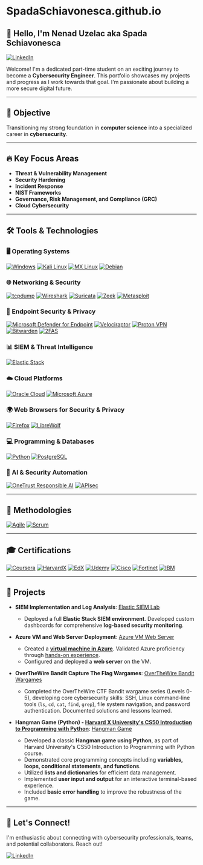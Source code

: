 # SpadaSchiavonesca.github.io

## 👋 Hello, I'm Nenad Uzelac aka Spada Schiavonesca

<a href="https://www.linkedin.com/in/nenaduzelac/" target="_blank"><img src="https://img.shields.io/badge/-LinkedIn-0A66C2?style=for-the-badge&logo=linkedin&logoColor=white" alt="LinkedIn"></a>

Welcome! I'm a dedicated part-time student on an exciting journey to become a **Cybersecurity Engineer**.  This portfolio showcases my projects and progress as I work towards that goal. I'm passionate about building a more secure digital future.

---

## 🎯 Objective

Transitioning my strong foundation in **computer science** into a specialized career in **cybersecurity**.

---

## 🔥 Key Focus Areas

*   **Threat & Vulnerability Management**
*   **Security Hardening**
*   **Incident Response**
*   **NIST Frameworks**
*   **Governance, Risk Management, and Compliance (GRC)**
*   **Cloud Cybersecurity**

---

## 🛠️ Tools & Technologies

### 🖥️ Operating Systems

<a href="https://www.microsoft.com/en-us/windows/" target="_blank"><img src="https://img.shields.io/badge/Windows-0078D4?style=for-the-badge&logo=windows11&logoColor=white" alt="Windows"></a>
<a href="https://www.kali.org/" target="_blank"><img src="https://img.shields.io/badge/Kali_Linux-367BF0?style=for-the-badge&logo=kali-linux&logoColor=white" alt="Kali Linux"></a>
<a href="https://mxlinux.org/" target="_blank"><img src="https://img.shields.io/badge/MX_Linux-000000?style=for-the-badge&logo=mxlinux&logoColor=white" alt="MX Linux"></a>
<a href="https://www.debian.org/" target="_blank"><img src="https://img.shields.io/badge/Debian-A81D33?style=for-the-badge&logo=debian&logoColor=white" alt="Debian"></a>


### 🌐 Networking & Security

<a href="https://www.tcpdump.org/" target="_blank"><img src="https://img.shields.io/badge/tcpdump-C70039?style=for-the-badge&logo=gnu-bash&logoColor=white" alt="tcpdump"></a>
<a href="https://www.wireshark.org/" target="_blank"><img src="https://img.shields.io/badge/Wireshark-1679A7?style=for-the-badge&logo=wireshark&logoColor=white" alt="Wireshark"></a>
<a href="https://suricata.io/" target="_blank"><img src="https://img.shields.io/badge/Suricata-EF3B2D?style=for-the-badge&logo=suricata&logoColor=white" alt="Suricata"></a>
<a href="https://zeek.org/" target="_blank"><img src="https://img.shields.io/badge/Zeek-777BB4?style=for-the-badge&logo=zeek&logoColor=white" alt="Zeek"></a>
<a href="https://www.metasploit.com/" target="_blank"><img src="https://img.shields.io/badge/Metasploit-2596CD?style=for-the-badge&logo=metasploit&logoColor=white" alt="Metasploit"></a>

### 🔐 Endpoint Security & Privacy

<a href="https://www.microsoft.com/en-us/security/business/threat-protection/endpoint-defender" target="_blank"><img src="https://img.shields.io/badge/Microsoft_Defender-0178d4?style=for-the-badge&logo=microsoftdefender&logoColor=white" alt="Microsoft Defender for Endpoint"></a>
<a href="https://www.rapid7.com/products/velociraptor/" target="_blank"><img src="https://img.shields.io/badge/Velociraptor-4B275F?style=for-the-badge&logo=velociraptor&logoColor=white" alt="Velociraptor"></a>
<a href="https://protonvpn.com/" target="_blank"><img src="https://img.shields.io/badge/Proton_VPN-2F4F4F?style=for-the-badge&logo=protonvpn&logoColor=white" alt="Proton VPN"></a>
<a href="https://bitwarden.com/" target="_blank"><img src="https://img.shields.io/badge/Bitwarden-175DDC?style=for-the-badge&logo=bitwarden&logoColor=white" alt="Bitwarden"></a>
<a href="https://2fas.com/" target="_blank"><img src="https://img.shields.io/badge/2FAS-EC1C24?style=for-the-badge&logo=2fas&logoColor=white" alt="2FAS"></a>

### 📊 SIEM & Threat Intelligence

<a href="https://www.elastic.co/elastic-stack" target="_blank"><img src="https://img.shields.io/badge/Elastic_Stack-005571?style=for-the-badge&logo=elastic&logoColor=white" alt="Elastic Stack"></a>

### ☁️ Cloud Platforms

<a href="https://www.oracle.com/cloud/" target="_blank"><img src="https://img.shields.io/badge/Oracle-F80000?style=for-the-badge&logo=oracle&logoColor=white" alt="Oracle Cloud"></a>
<a href="https://azure.microsoft.com/" target="_blank"><img src="https://img.shields.io/badge/Microsoft_Azure-008AD7?style=for-the-badge&logo=microsoftazure&logoColor=white" alt="Microsoft Azure"></a>

### 🌍 Web Browsers for Security & Privacy

<a href="https://www.mozilla.org/firefox/" target="_blank"><img src="https://img.shields.io/badge/Firefox-FF7139?style=for-the-badge&logo=firefoxbrowser&logoColor=white" alt="Firefox"></a>
<a href="https://librewolf.net/" target="_blank"><img src="https://img.shields.io/badge/LibreWolf-00ACFF?style=for-the-badge&logo=librewolf&logoColor=white" alt="LibreWolf"></a>

### 💻 Programming & Databases

<a href="https://www.python.org/" target="_blank"><img src="https://img.shields.io/badge/Python-4584b6?style=for-the-badge&logo=python&logoColor=ffde57" alt="Python"></a>
<a href="https://www.postgresql.org/" target="_blank"><img src="https://img.shields.io/badge/PostgreSQL-4169e1?style=for-the-badge&logo=postgresql&logoColor=white" alt="PostgreSQL"></a>

### 🤖 AI & Security Automation

<a href="https://www.onetrust.com/" target="_blank"><img src="https://img.shields.io/badge/OneTrust_Responsible_AI-55A05E?style=for-the-badge&logo=onetrust&logoColor=white" alt="OneTrust Responsible AI"></a>
<a href="https://apisec.ai/" target="_blank"><img src="https://img.shields.io/badge/APIsec-0077B5?style=for-the-badge&logo=apigee&logoColor=white" alt="APIsec"></a>

---

## 📌 Methodologies

<a href="https://www.agilealliance.org/" target="_blank"><img src="https://img.shields.io/badge/Agile-2596be?style=for-the-badge&logo=agile&logoColor=white" alt="Agile"></a>
<a href="https://www.scrum.org/" target="_blank"><img src="https://img.shields.io/badge/Scrum-009FDA?style=for-the-badge&logo=scrumalliance&logoColor=white" alt="Scrum"></a>

---

## 🎓 Certifications
<a href="https://www.coursera.org/" target="_blank"><img src="https://img.shields.io/badge/Coursera-0056D2?style=for-the-badge&logo=Coursera&logoColor=white" alt="Coursera"></a>
<a href="https://www.vpal.harvard.edu/harvardx/" target="_blank"><img src="https://img.shields.io/badge/HarvardX-A51C30?style=for-the-badge&logo=Harvard&logoColor=white" alt="HarvardX"></a>
<a href="https://www.edx.org/" target="_blank"><img src="https://img.shields.io/badge/EdX-193A3E?style=for-the-badge&logo=edx&logoColor=white" alt="EdX"></a>
<a href="https://www.udemy.com/" target="_blank"><img src="https://img.shields.io/badge/Udemy-A435F0?style=for-the-badge&logo=Udemy&logoColor=white" alt="Udemy"></a>
<a href="https://www.cisco.com/" target="_blank"><img src="https://img.shields.io/badge/Cisco-1BA0D7?style=for-the-badge&logo=cisco&logoColor=white" alt="Cisco"></a>
<a href="https://www.fortinet.com/" target="_blank"><img src="https://img.shields.io/badge/Fortinet-EE3124?style=for-the-badge&logo=fortinet&logoColor=white" alt="Fortinet"></a>
<a href="https://www.ibm.com/" target="_blank"><img src="https://img.shields.io/badge/IBM-0069B8?style=for-the-badge&logo=ibm&logoColor=white" alt="IBM"></a>

---

## 🚀 Projects

* **SIEM Implementation and Log Analysis**: <a href="https://github.com/SpadaSchiavonesca/Elastic-SIEM-Lab" target="_blank">Elastic SIEM Lab</a>
    * Deployed a full **Elastic Stack SIEM environment**. Developed custom dashboards for comprehensive **log-based security monitoring**.

* **Azure VM and Web Server Deployment**: <a href="https://github.com/SpadaSchiavonesca/azure-vm-deployment/blob/main/README.md" target="_blank">Azure VM Web Server</a>
    * Created a **[virtual machine in Azure](https://scribehow.com/shared/Creating_a_Virtual_Machine_in_Azure_Portal__fYuQoaltQpCPlWh0tOfCaw)**. Validated Azure proficiency through [hands-on experience](https://coursera.org/verify/IWZG0IU9HQ90).
    * Configured and deployed a **web server** on the VM.

* **OverTheWire Bandit Capture The Flag Wargames**: <a href="https://github.com/SpadaSchiavonesca/CTF-OverTheWire-Bandit-Wargames" target="_blank">OverTheWire Bandit Wargames</a>
    * Completed the OverTheWire CTF Bandit wargame series (Levels 0-5), developing core cybersecurity skills: SSH, Linux command-line tools (`ls`, `cd`, `cat`, `find`, `grep`), file system navigation, and password authentication. Documented solutions and lessons learned.

* **Hangman Game (Python) - [Harvard X University's CS50 Introduction to Programming with Python](https://courses.edx.org/certificates/bc656353926d4dbab76a5a51ec5052bc)**: <a href="https://github.com/SpadaSchiavonesca/Hangman-Game-in-Python" target="_blank">Hangman Game</a>
    * Developed a classic **Hangman game using Python**, as part of Harvard University's CS50 Introduction to Programming with Python course.
    * Demonstrated core programming concepts including **variables, loops, conditional statements, and functions**.
    * Utilized **lists and dictionaries** for efficient data management.
    * Implemented **user input and output** for an interactive terminal-based experience.
    * Included **basic error handling** to improve the robustness of the game.

---

## 🤝 Let's Connect!

I'm enthusiastic about connecting with cybersecurity professionals, teams, and potential collaborators.  Reach out!

<a href="https://www.linkedin.com/in/nenaduzelac/" target="_blank"><img src="https://img.shields.io/badge/-LinkedIn-0A66C2?style=for-the-badge&logo=linkedin&logoColor=white" alt="LinkedIn"></a>
